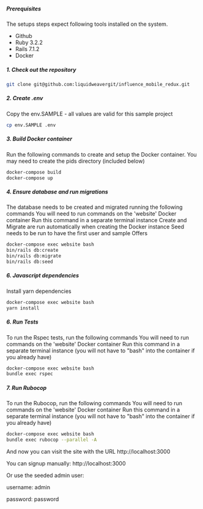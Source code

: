 ##### Prerequisites

The setups steps expect following tools installed on the system.

- Github
- Ruby 3.2.2
- Rails 7.1.2
- Docker

##### 1. Check out the repository

```bash
git clone git@github.com:liquidweavergit/influence_mobile_redux.git
```

##### 2. Create .env

Copy the env.SAMPLE - all values are valid for this sample project

```bash
cp env.SAMPLE .env
```

##### 3. Build Docker container

Run the following commands to create and setup the Docker container.
You may need to create the pids directory (included below)

```bash
docker-compose build
docker-compose up
```

##### 4. Ensure database and run migrations

The database needs to be created and migrated running the following commands
You will need to run commands on the 'website' Docker container
Run this command in a separate terminal instance
Create and Migrate are run automatically when creating the Docker instance
Seed needs to be run to have the first user and sample Offers

```bash
docker-compose exec website bash
bin/rails db:create
bin/rails db:migrate
bin/rails db:seed
```

##### 6. Javascript dependencies

Install yarn dependencies

```bash
docker-compose exec website bash
yarn install
```

##### 6. Run Tests

To run the Rspec tests, run the following commands
You will need to run commands on the 'website' Docker container
Run this command in a separate terminal instance
(you will not have to "bash" into the container if you already have)

```bash
docker-compose exec website bash
bundle exec rspec
```

##### 7. Run Rubocop

To run the Rubocop, run the following commands
You will need to run commands on the 'website' Docker container
Run this command in a separate terminal instance
(you will not have to "bash" into the container if you already have)

```bash
docker-compose exec website bash
bundle exec rubocop --parallel -A
```

And now you can visit the site with the URL http://localhost:3000

You can signup manually: http://localhost:3000

Or use the seeded admin user:

username: admin

password: password


